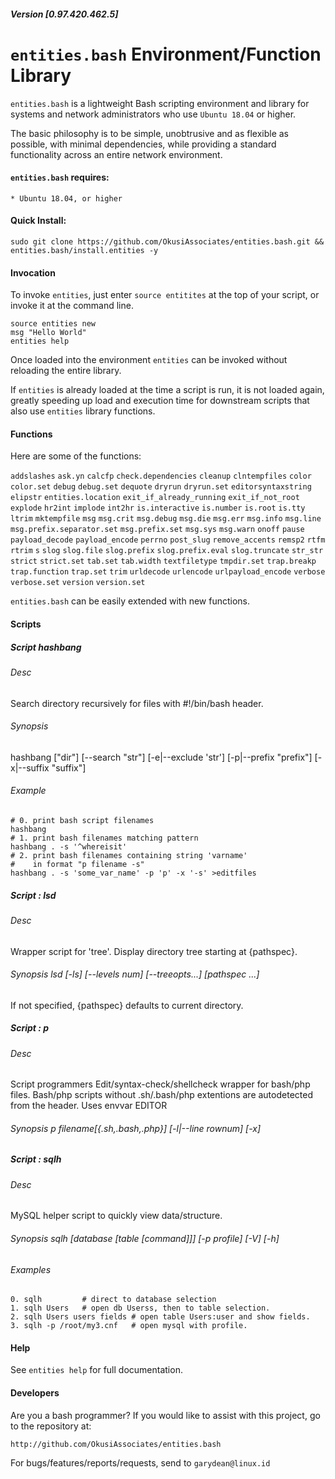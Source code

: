 ##### Version [0.97.420.462.5]
# `entities.bash` Environment/Function Library

`entities.bash` is a lightweight Bash scripting environment and library for systems and network administrators who use `Ubuntu 18.04` or higher.

The basic philosophy is to be simple, unobtrusive and as flexible as possible, with minimal dependencies, while providing a standard functionality across an entire network environment.

#### `entities.bash` requires:

	* Ubuntu 18.04, or higher

#### Quick Install:

    sudo git clone https://github.com/OkusiAssociates/entities.bash.git && entities.bash/install.entities -y

#### Invocation

To invoke `entities`, just enter `source entitites` at the top of your script, or invoke it at the command line.
    
    source entities new
    msg "Hello World"
    entities help

Once loaded into the environment `entities` can be invoked without reloading the entire library.

If `entities` is already loaded at the time a script is run, it is not loaded again, greatly speeding up load and execution time for downstream scripts that also use `entities` library functions.

#### Functions

Here are some of the functions:

`addslashes` `ask.yn` `calcfp` `check.dependencies` `cleanup` `clntempfiles` `color` `color.set` `debug` `debug.set` `dequote` `dryrun` `dryrun.set` `editorsyntaxstring` `elipstr` `entities.location` `exit_if_already_running` `exit_if_not_root` `explode` `hr2int` `implode` `int2hr` `is.interactive` `is.number` `is.root` `is.tty` `ltrim` `mktempfile` `msg` `msg.crit` `msg.debug` `msg.die` `msg.err` `msg.info` `msg.line` `msg.prefix.separator.set` `msg.prefix.set` `msg.sys` `msg.warn` `onoff` `pause` `payload_decode` `payload_encode` `perrno` `post_slug` `remove_accents` `remsp2` `rtfm` `rtrim` `s` `slog` `slog.file` `slog.prefix` `slog.prefix.eval` `slog.truncate` `str_str` `strict` `strict.set` `tab.set` `tab.width` `textfiletype` `tmpdir.set` `trap.breakp` `trap.function` `trap.set` `trim` `urldecode` `urlencode` `urlpayload_encode` `verbose` `verbose.set` `version` `version.set`

`entities.bash` can be easily extended with new functions.

#### Scripts

##### Script   hashbang

###### Desc     

Search directory recursively for files with #!/bin/bash header.

###### Synopsis 

hashbang ["dir"] [--search "str"]  [-e|--exclude 'str'] [-p|--prefix "prefix"] [-x|--suffix "suffix"] 
 
###### Example
 
    # 0. print bash script filenames
    hashbang                   
    # 1. print bash filenames matching pattern
    hashbang . -s '^whereisit' 
    # 2. print bash filenames containing string 'varname'
    #    in format "p filename -s"
    hashbang . -s 'some_var_name' -p 'p' -x '-s' >editfiles

##### Script  : lsd

###### Desc

Wrapper script for 'tree'. Display directory tree starting at {pathspec}.

###### Synopsis lsd [-ls] [--levels num] [--treeopts...] [pathspec ...] 

If not specified, {pathspec} defaults to current directory.

##### Script  : p

###### Desc

Script programmers Edit/syntax-check/shellcheck wrapper for bash/php files. Bash/php scripts without .sh/.bash/php extentions are autodetected from the header. Uses envvar EDITOR

###### Synopsis p filename[{.sh,.bash,.php}] [-l|--line rownum] [-x]

##### Script  : sqlh

###### Desc

MySQL helper script to quickly view data/structure.

###### Synopsis sqlh [database [table [command]]] [-p profile] [-V] [-h]

###### Examples 
    0. sqlh         # direct to database selection
    1. sqlh Users   # open db Userss, then to table selection.
    2. sqlh Users users fields # open table Users:user and show fields. 
    3. sqlh -p /root/my3.cnf   # open mysql with profile. 

#### Help

See `entities help` for full documentation.

#### Developers

Are you a bash programmer? If you would like to assist with this project, go to the repository at:

    http://github.com/OkusiAssociates/entities.bash

For bugs/features/reports/requests, send to `garydean@linux.id`

